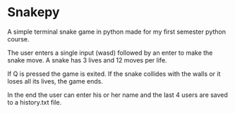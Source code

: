 # Snakepy

A simple terminal snake game in python made for my first semester python course. 

The user enters a single input (wasd) followed by an enter to make the snake move.
A snake has 3 lives and 12 moves per life.


If Q is pressed the game is exited.
If the snake collides with the walls or it loses all its lives, the game ends.


In the end the user can enter his or her name and the last 4 users are saved to a history.txt file.


